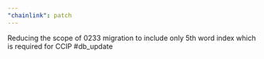 ```yaml
---
"chainlink": patch
---
```


Reducing the scope of 0233 migration to include only 5th word index which is required for CCIP #db_update
